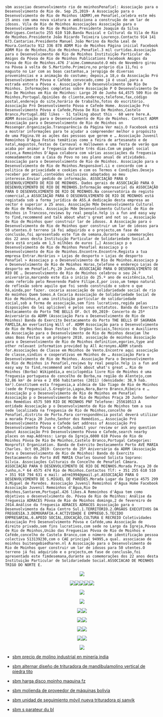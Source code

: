
```
sbm associao desenvolvimento rio de moinhosPenafiel: Associação para o Desenvolvimento de Rio de. Sep 25,2019· A Associação para o Desenvolvimento de Rio de Moinhos (ADRM),em Penafiel,celebra este mês 25 anos com uma nova viatura e ambiciona a construção de um lar de idosos. Vila de Rio de Moinhos Associações Associação para o Desenvolvimento de Rio de Moinhos.Presidente Joaquim da Silva Rodrigues.Contacto 255 610 510.Banda Musical e Cultural da Vila de Rio de Moinhos.Presidente João Ricardo Teixeira Lourenço.Contacto 914 141 673.Cantarias.Presidente Manuel João Merino da Rocha Leal de Moura.Contacto 912 336 878 ADRM Rio de Moinhos Página inicial Facebook ADRM Rio de Moinhos,Rio de Moinhos,Penafiel.3 mil curtidas.Associação para o Desenvolvimento de Rio de Moinhos Instituição Particular de. Amigos da Póvoa de Rio de Moinhos Publications Facebook Amigos da Póvoa de Rio de Moinhos.476 J'aime.Communauté.O mês de Novembro girou na Póvoa à volta de S.Martinho.Primeiro,no próprio dia 11,foi o magusto no Lar com as boas castanhas,a jeropiga de diversas proveniências e a animação do costume; depois,a 18,o da Associação Pró Desenvolvimento Póvoa e Caféde convocado,como já é usual,para a estrada entre a Póvoa e. Associação P O Desenvolvimento De Rio De Moinhos. Informações completas sobre Associação P O Desenvolvimento De Rio De Moinhos em Rio de Moinhos: Largo 20 de Junho 64,4575 509 Rio de Moinhos,Portugal.Opiniões do cliente,endereço,telefone,fax,código postal,endereço do site,horário de trabalho,fotos do escritório. Associação Pró Desenvolvimento Póvoa e Cafede Home. Associação Pró Desenvolvimento Póvoa e Cafede,Póvoa De Rio De Moinhos,Castelo Branco,Portugal.802 likes · 51 talking about this · 60 were here.A. ADRM Associação para o Desenvolvimento de Rio de Moinhos. Contact ADRM Associação para o Desenvolvimento de Rio de Moinhos on Messenger.Organização.Transparência da Página Ver mais.O Facebook está a mostrar informações para te ajudar a compreender melhor o propósito de uma Página.Vê as ações das pessoas que gerem e … Associação Juvenil Remoinhos D'Água Festas temáticas como a feira de artesanato e de natal,magustos,festas de Carnaval e Halloween e uma festa de verão que acaba por animar a freguesia durante três dias.Com um papel social ativo,a Remoinhos D'Água colabora com várias associações da freguesia nomeadamente com a Casa do Povo no seu plano anual de atividades. Associação para o Desenvolvimento de Rio de Moinhos. Associação para o Desenvolvimento de Rio de Moinhos.Responsável.Li e concordo com a politica de privacidade e cookies e com os Termos e Condições.Desejo receber por email,conteúdos exclusivos adaptados ao meu interesse.Enviar pedido de informação. ASSOCIAÇÃO PARA O DESENVOLVIMENTO DE RIO DE MOINHOS. Dados gerais de ASSOCIAÇÃO PARA O DESENVOLVIMENTO DE RIO DE MOINHOS.Informação empresarial da ASSOCIAÇÃO PARA O DESENVOLVIMENTO DE RIO DE MOINHOS.Na conservatória do registo comercial,a ASSOCIAÇÃO PARA O DESENVOLVIMENTO DE RIO DE MOINHOS está registada sob a forma jurídica de ASS.A dedicação desta empresa ao sector é superior a 25 anos. Associação Mde Desenvolvimento Cultural de Rio de Moinhos. Associação Mde Desenvolvimento Cultural de Rio de Moinhos in Trancoso,reviews by real people.Yelp is a fun and easy way to find,recommend and talk about what's great and not so … Associação de Rio de Moinhos quer construir lar de idosos. A Associação para o Desenvolvimento de Rio de Moinhos quer construir um lar de idosos para 50 utentes.O terreno já foi adquirido e o projecto,em fase de conclusão,foi apresentado este fim de semana,durante as comemorações dos 22 anos desta Instituição Particular de Solidariedade Social.A obra está orçada em 1,5 milhões de euros […] Associaço p o Desenvolvimento de Rio de Moinhos Penafiel Associaço p o Desenvolvimento de Rio de Moinhos.Encontre.Encontre.Regista a tua empresa Entrar.Horários > Lojas de desporto > Lojas de desporto Penafiel > Associaço p o Desenvolvimento de Rio de Moinhos.Associaço p o Desenvolvimento de Rio de Moinhos Horas,telefone e endereço Lojas de desporto em Penafiel.Pç.20 Junho. ASSOCIAÇÃO PARA O DESENVOLVIMENTO DE RIO DE … Desenvolvimento de Rio de Moinhos celebrou o seu 24.º aniversário,marcando este dia o início do 25.º ano de existência,tal como referido pelo Reverendo Padre Filipe.É,por isso,um tempo natural de reflexão sobre aquilo que foi sendo construído e sobre o que há,ainda,por fazer. cocaria associação de solidariedade social de rio de moínhos Quem Somos.A Cocaria Associação de Solidariedade Social de Rio de Moinhos,é uma instituição particular de solidariedade social,sob a forma de associação,sem fins lucrativos,regida pelas disposições da lei aplicável e pelos seus estatutos. Banda do Exercito Destacamento do Porto THE BELLS OF. Oct 09,2019· Concerto do 25º Aniversário da ADRM (Associação Para o Desenvolvimento de Rio de Moinhos) Banda do Exercito Destacamento do Porto THE BELLS OF SAGRADA FAMILIA,An everlasting Will of. ADRM Associação para o Desenvolvimento de Rio de Moinhos Boas Festas! Os Órgãos Sociais,Técnicos e Auxiliares da Associação para o Desenvolvimento de Rio de Moinhos desejam lhe umas Boas Festas e um próspero 2018. associação de moinhos Associação para o Desenvolvimento de Rio de Moinhos definition,egories,type and other relevant information provided by All Acronyms.ADRM stands for.Associações de Classe em Moinhos de Vento.Encontre aqui associação de classe,sindios e cooperativas em Moinhos de … Associação Para o Desenvolvimento de Rio de Moinhos. Associação Para o Desenvolvimento de Rio de Moinhos in Penafiel,reviews by real people.Yelp is a fun and easy way to find,recommend and talk about what's great … Rio de Moinhos (Borba) Wikipédia,a enciclopédia livre Rio de Moinhos é uma freguesia portuguesa do concelho de Borba,na região do Alentejo,com 52,86 km² de área e 2 056 habitantes (2011) (densidade: 38,9 hab. km²).Constituem esta freguesia,a aldeia de São Tiago de Rio de Moinhos (sede de Freguesia),S.Gregório,Lagoa,Nora,Barro Branco,Ribeira e … Associação p o Desenvolvimento de Rio de Moinhos em Penafiel Associação p o Desenvolvimento de Rio de Moinhos Praça 20 Junho Senhor dos Remédios 4575 509 RIO DE MOINHOS PNF Telefone: 255610513 A entidade Associação p o Desenvolvimento de Rio de Moinhos tem a sua sede localizada na freguesia de Rio de Moinhos,concelho de Penafiel,distrito de Porto.Para correspondência postal deverá utilizar a morada Praça 20 Junho,Senhor dos Remédios,… Associação Pró Desenvolvimento Póvoa e Cafede Get address of Associação Pró Desenvolvimento Póvoa e Cafede,submit your review or ask any question about Associação Pró Desenvolvimento Póvoa e Cafede,search nearby places on map.Address: Largo da Igreja,6000 610 Póvoa de Rio de Moinhos Póvoa De Rio De Moinhos,Castelo Branco,Portugal Categories: Nonprofit Organization. Banda de Exército Destacamento Porto AVÉ MARIA Charles. Oct 09,2019· Concerto do 25º Aniversário da ADRM (Associação Para o Desenvolvimento de Rio de Moinhos) Banda do Exercito Destacamento do Porto AVÉ MARIA Charles Gounod Solista Soprano: Silvia. Associações Culturais do Concelho de Penafiel Câmara. ASSOCIAÇÃO PARA O DESENVOLVIMENTO DE RIO DE MOINHOS.Morada Praça 20 de Junho,n.º 64 4575 474 Rio de Moinhos.Contactos Tlf: + 351 255 610 510 + 351 918 794 631 e mail: adrm1994@gmail.pt.ASSOCIAÇÃO PARA O DESENVOLVIMENTO DE S.MIGUEL DE PAREDES.Morada Lugar da Igreja 4575 299 S.Miguel de Paredes. Associação Juvenil Remoinhos d'Água Home Facebook Associação Juvenil Remoinhos d'Água,Rio De Moinhos,Santarem,Portugal.426 likes.A Remoinhos d'Água tem como objetivos o desenvolvimento do. Póvoa de Rio de Moinhos: Análise da freguesia ADRACES Póvoa de Rio de Moinhos domingo,2 de fevereiro de 2014.Análise da freguesia ADRACES ADRACES Associação para o Desenvolvimento da Raia Centro Sul.1.TERRITÓRIO.2.ÓRGÃOS EXECUTIVOS DA FREGUESIA.3.DEMOGRAFIA.4.ACTIVIDADE E EMPREGO.5.TECIDO EMPRESARIAL.6.APOIO SOCIAL,EDUCAÇÃO,CULTURA E RECREIO Coletividades Associação Pró Desenvolvimento Póvoa e Caféde,uma Associação de direito privado,sem fins lucrativos,com sede no Largo da Igreja,Póvoa de Rio de Moinhos,União das Freguesias Póvoa de Rio de Moinhos e Caféde,concelho de Castelo Branco,com o número de identificação pessoa colectiva 513139230,com o CAE principal 94995,a qual. associacao de moinhos buitengebiedharen.nl A Associação para o Desenvolvimento de Rio de Moinhos quer construir um lar de idosos para 50 utentes.O terreno já foi adquirido e o projecto,em fase de conclusão,foi apresentado este fimdesemana,durante as comemorações dos 22 anos desta Instituição Particular de Solidariedade Social.ASSOCIACAO DE MOINHOS TRIGO DO NORTE E. 
```

<div align="center">

<a href="https://es-crusher.shibang-china.com/github&k=sbm+associao+desenvolvimento+rio+de+moinhos"><img src="https://static.shibang-china.com/es/crusher/logo.jpg"></a>

<a href="https://es-crusher.shibang-china.com/github&k=sbm+associao+desenvolvimento+rio+de+moinhos"><img src="https://static.shibang-china.com/es/crusher/index.jpg"></a><a href="https://es-crusher.shibang-china.com/material.htmlgithub&k=sbm+associao+desenvolvimento+rio+de+moinhos"><img src="https://static.shibang-china.com/es/crusher/material.jpg"></a><a href="https://es-crusher.shibang-china.com/application.htmlgithub&k=sbm+associao+desenvolvimento+rio+de+moinhos"><img src="https://static.shibang-china.com/es/crusher/application.jpg"></a><a href="https://es-crusher.shibang-china.com/aboutus.htmlgithub&k=sbm+associao+desenvolvimento+rio+de+moinhos"><img src="https://static.shibang-china.com/es/crusher/aboutus.jpg"></a><a href="https://es-crusher.shibang-china.com/contact.htmlgithub&k=sbm+associao+desenvolvimento+rio+de+moinhos"><img src="https://static.shibang-china.com/es/crusher/contact.jpg"></a>

<a href="https://es-crusher.shibang-china.com/github&k=sbm+associao+desenvolvimento+rio+de+moinhos"><img src="https://static.shibang-china.com/es/crusher/banner.jpg"></a>

<a href="https://swt.shibang-china.com/github&k=sbm+associao+desenvolvimento+rio+de+moinhos"><img src="https://static.shibang-china.com/es/crusher/text.jpg"></a>

<a href="https://swt.shibang-china.com/github&k=sbm+associao+desenvolvimento+rio+de+moinhos"><img src="https://static.shibang-china.com/es/crusher/chat.jpg"></a><a href="https://es-crusher.shibang-china.com/contact.htmlgithub&k=sbm+associao+desenvolvimento+rio+de+moinhos"><img src="https://static.shibang-china.com/es/crusher/message.jpg"></a>

<a href="https://es-crusher.shibang-china.com/products/pe.htmlgithub&k=sbm+associao+desenvolvimento+rio+de+moinhos"><img src="https://static.shibang-china.com/es/crusher/pe.jpg"></a><a href="https://es-crusher.shibang-china.com/products/pf.htmlgithub&k=sbm+associao+desenvolvimento+rio+de+moinhos"><img src="https://static.shibang-china.com/es/crusher/pf.jpg"></a>

<a href="https://es-crusher.shibang-china.com/products/hpt.htmlgithub&k=sbm+associao+desenvolvimento+rio+de+moinhos"><img src="https://static.shibang-china.com/es/crusher/hpt.jpg"></a><a href="https://es-crusher.shibang-china.com/products/vsi.htmlgithub&k=sbm+associao+desenvolvimento+rio+de+moinhos"><img src="https://static.shibang-china.com/es/crusher/vsi.jpg"></a>

<a href="https://es-crusher.shibang-china.com/products/klv.htmlgithub&k=sbm+associao+desenvolvimento+rio+de+moinhos"><img src="https://static.shibang-china.com/es/crusher/klv.jpg"></a><a href="https://es-crusher.shibang-china.com/products/portable.htmlgithub&k=sbm+associao+desenvolvimento+rio+de+moinhos"><img src="https://static.shibang-china.com/es/crusher/portable.jpg"></a>

<a href="https://swt.shibang-china.com/github&k=sbm+associao+desenvolvimento+rio+de+moinhos"><img src="https://static.shibang-china.com/es/crusher/case.jpg"></a>

</div>


* [sbm precio de molino industrial en minería india](sbm%20precio%20de%20molino%20industrial%20en%20miner%C3%ADa%20india.md)

* [sbm alternar diseño de trituradora de mandíbulamolino vertical de piedra tito](sbm%20alternar%20dise%C3%B1o%20de%20trituradora%20de%20mand%C3%ADbulamolino%20vertical%20de%20piedra%20tito.md)

* [sbm harga disco moinho maquina fz](sbm%20harga%20disco%20moinho%20maquina%20fz.md)

* [sbm molienda de proveedor de máquinas bolivia](sbm%20molienda%20de%20proveedor%20de%20m%C3%A1quinas%20bolivia.md)

* [sbm unidad de seguimiento móvil nueva trituradora qj sanvik](sbm%20unidad%20de%20seguimiento%20m%C3%B3vil%20nueva%20trituradora%20qj%20sanvik.md)

* [sbm s parateur du bl](sbm%20s%20parateur%20du%20bl.md)